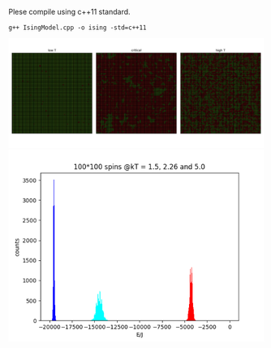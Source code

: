 Plese compile using c++11 standard.

```
g++ IsingModel.cpp -o ising -std=c++11
```

![](imgs/spins.png)
![](imgs/E_dist.png)